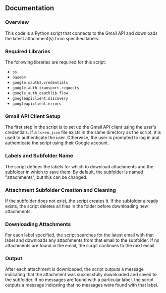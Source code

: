 ## Documentation

### Overview

This code is a Python script that connects to the Gmail API and downloads the latest attachment(s) from specified labels.

### Required Libraries

The following libraries are required for this script:

- `os`
- `base64`
- `google.oauth2.credentials`
- `google.auth.transport.requests`
- `google_auth_oauthlib.flow`
- `googleapiclient.discovery`
- `googleapiclient.errors`

### Gmail API Client Setup

The first step in the script is to set up the Gmail API client using the user's credentials. If a `token.json` file exists in the same directory as the script, it is used to authenticate the user. Otherwise, the user is prompted to log in and authenticate the script using their Google account.

### Labels and Subfolder Name

The script defines the labels for which to download attachments and the subfolder in which to save them. By default, the subfolder is named "attachments", but this can be changed.

### Attachment Subfolder Creation and Cleaning

If the subfolder does not exist, the script creates it. If the subfolder already exists, the script deletes all files in the folder before downloading new attachments.

### Downloading Attachments

For each label specified, the script searches for the latest email with that label and downloads any attachments from that email to the subfolder. If no attachments are found in the email, the script continues to the next email.

### Output

After each attachment is downloaded, the script outputs a message indicating that the attachment was successfully downloaded and saved to the subfolder. If no messages are found with a particular label, the script outputs a message indicating that no messages were found with that label.
